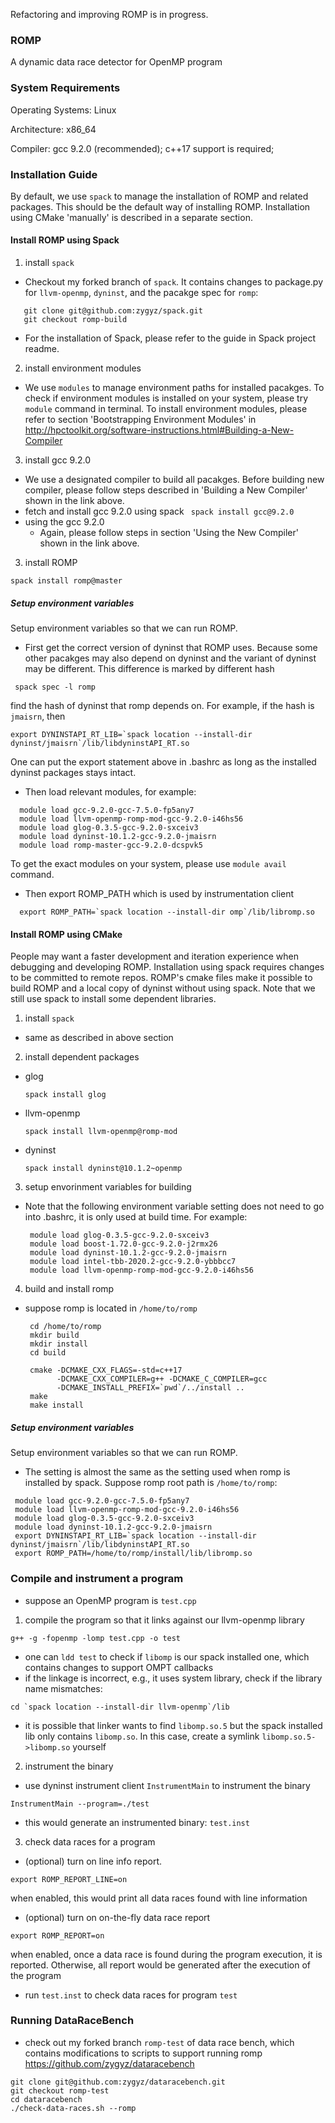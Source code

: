 Refactoring and improving ROMP is in progress.

### ROMP 
A dynamic data race detector for OpenMP program 

### System Requirements
Operating Systems: Linux

Architecture: x86_64

Compiler: gcc 9.2.0 (recommended); c++17 support is required;

### Installation Guide

By default, we use `spack` to manage the installation of ROMP and related packages.
This should be the default way of installing ROMP. Installation using CMake 'manually' 
is described in a separate section.

#### Install ROMP using Spack

1. install `spack`
* Checkout my forked branch of `spack`. It contains changes to package.py for `llvm-openmp`, `dyninst`, and 
the pacakge spec for `romp`:

```
   git clone git@github.com:zygyz/spack.git
   git checkout romp-build
```
* For the installation of Spack, please refer to the guide in Spack project readme. 

2. install environment modules 
* We use `modules` to manage environment paths for installed pacakges. To check if environment modules is installed
  on your system, please try `module` command in terminal. 
  To install environment modules, please refer to section 'Bootstrapping Environment Modules' in      http://hpctoolkit.org/software-instructions.html#Building-a-New-Compiler
  
3. install gcc 9.2.0
* We use a designated compiler to build all pacakges. Before building new compiler, please follow steps described in
  'Building a New Compiler' shown in the link above.
* fetch and install gcc 9.2.0 using spack 
 ``` spack install gcc@9.2.0```
* using the gcc 9.2.0
  * Again, please follow steps in section 'Using the New Compiler' shown in the link above.
    
3. install ROMP
  ```
  spack install romp@master
  ```
##### Setup environment variables 
 Setup environment variables so that we can run ROMP.
 * First get the correct version of dyninst that ROMP uses. Because some other pacakges may also depend 
 on dyninst and the variant of dyninst may be different. This difference is marked by different hash 
 ```
  spack spec -l romp
 ```
 find the hash of dyninst that romp depends on. For example, if the hash is `jmaisrn`, then
 ```
 export DYNINSTAPI_RT_LIB=`spack location --install-dir dyninst/jmaisrn`/lib/libdyninstAPI_RT.so
 ```
 One can put the export statement above in .bashrc as long as the installed dyninst packages stays intact.
 * Then load relevant modules, for example: 
 ```
   module load gcc-9.2.0-gcc-7.5.0-fp5any7
   module load llvm-openmp-romp-mod-gcc-9.2.0-i46hs56
   module load glog-0.3.5-gcc-9.2.0-sxceiv3
   module load dyninst-10.1.2-gcc-9.2.0-jmaisrn
   module load romp-master-gcc-9.2.0-dcspvk5
 ```
 To get the exact modules on your system, please use `module avail` command. 
* Then export ROMP_PATH which is used by instrumentation client
 ```
   export ROMP_PATH=`spack location --install-dir omp`/lib/libromp.so
 ```
#### Install ROMP using CMake
People may want a faster development and iteration experience when debugging and developing ROMP. Installation using 
spack requires changes to be committed to remote repos. ROMP's cmake files make it possible to build ROMP and a local copy of dyninst without using spack. Note that we still use spack to install some dependent libraries.

1. install `spack`
*  same as described in above section
2. install dependent packages
* glog
  ```
  spack install glog
  ```
* llvm-openmp
  ```
  spack install llvm-openmp@romp-mod
  ```
* dyninst
  ```
  spack install dyninst@10.1.2~openmp
  ``` 
3. setup envorinment variables for building
* Note that the following environment variable setting does not need to go into .bashrc, it is only
  used at build time. For example: 
  ```
   module load glog-0.3.5-gcc-9.2.0-sxceiv3
   module load boost-1.72.0-gcc-9.2.0-j2rmx26
   module load dyninst-10.1.2-gcc-9.2.0-jmaisrn
   module load intel-tbb-2020.2-gcc-9.2.0-ybbbcc7
   module load llvm-openmp-romp-mod-gcc-9.2.0-i46hs56
  ```
4. build and install romp
* suppose romp is located in `/home/to/romp`
  ```
   cd /home/to/romp
   mkdir build
   mkdir install
   cd build
         
   cmake -DCMAKE_CXX_FLAGS=-std=c++17 
         -DCMAKE_CXX_COMPILER=g++ -DCMAKE_C_COMPILER=gcc 
         -DCMAKE_INSTALL_PREFIX=`pwd`/../install ..
   make
   make install
  ```
##### Setup environment variables 
Setup environment variables so that we can run ROMP. 
* The setting is almost the same as the setting used when romp is installed by spack.
  Suppose romp root path is `/home/to/romp`:
```
 module load gcc-9.2.0-gcc-7.5.0-fp5any7
 module load llvm-openmp-romp-mod-gcc-9.2.0-i46hs56
 module load glog-0.3.5-gcc-9.2.0-sxceiv3
 module load dyninst-10.1.2-gcc-9.2.0-jmaisrn
 export DYNINSTAPI_RT_LIB=`spack location --install-dir dyninst/jmaisrn`/lib/libdyninstAPI_RT.so
 export ROMP_PATH=/home/to/romp/install/lib/libromp.so
```

### Compile and instrument a program
* suppose an OpenMP program is `test.cpp`
1. compile the program so that it links against our llvm-openmp library
```
g++ -g -fopenmp -lomp test.cpp -o test
```
* one can `ldd test` to check if `libomp` is our spack installed one, which contains changes to support OMPT callbacks
* if the linkage is incorrect, e.g., it uses system library, check if the library name mismatches:
```
cd `spack location --install-dir llvm-openmp`/lib
```
* it is possible that linker wants to find `libomp.so.5` but the spack installed lib only contains `libomp.so`. In this case, create a symlink `libomp.so.5->libomp.so` yourself

2. instrument the binary
* use dyninst instrument client `InstrumentMain` to instrument the binary
```
InstrumentMain --program=./test
```
* this would generate an instrumented binary: `test.inst`
3. check data races for a program
* (optional) turn on line info report.
```
export ROMP_REPORT_LINE=on
```
when enabled, this would print all data races found with line information
* (optional) turn on on-the-fly data race report
```
export ROMP_REPORT=on
```
when enabled, once a data race is found during the program execution, it is reported. Otherwise,
all report would be generated after the execution of the program
* run `test.inst` to check data races for program `test`

### Running DataRaceBench
* check out my forked branch `romp-test` of data race bench, which contains modifications to scripts to support running romp
 https://github.com/zygyz/dataracebench 
```
git clone git@github.com:zygyz/dataracebench.git
git checkout romp-test
cd dataracebench
./check-data-races.sh --romp
```
